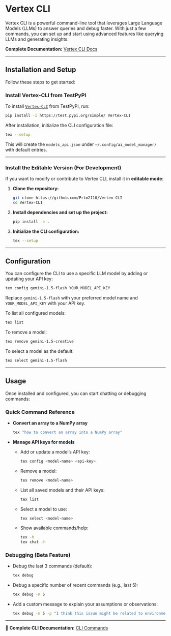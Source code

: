 # Vertex CLI

Vertex CLI is a powerful command-line tool that leverages Large Language Models (LLMs) to answer queries and debug faster. With just a few commands, you can set up and start using advanced features like querying LLMs and generating insights.

**Complete Documentation:** [Vertex CLI Docs](https://prtm2110.github.io/Vertex-CLI/)

---

## Installation and Setup

Follow these steps to get started:

### Install Vertex-CLI from TestPyPI

To install [`Vertex-CLI`](https://github.com/prtm2110/vertex-cli) from TestPyPI, run:

```bash
pip install -i https://test.pypi.org/simple/ Vertex-CLI
```

After installation, initialize the CLI configuration file:

```bash
tex --setup
```

This will create the `models_api.json` under `~/.config/ai_model_manager/` with default entries.

---

### Install the Editable Version (For Development)

If you want to modify or contribute to Vertex CLI, install it in **editable mode**:

1. **Clone the repository:**

   ```bash
   git clone https://github.com/Prtm2110/Vertex-CLI
   cd Vertex-CLI
   ```

2. **Install dependencies and set up the project:**

   ```bash
   pip install -e .
   ```

3. **Initialize the CLI configuration:**

   ```bash
   tex --setup
   ```

---

## Configuration

You can configure the CLI to use a specific LLM model by adding or updating your API key:

```bash
tex config gemini-1.5-flash YOUR_MODEL_API_KEY
```

Replace `gemini-1.5-flash` with your preferred model name and `YOUR_MODEL_API_KEY` with your API key.

To list all configured models:

```bash
tex list
```

To remove a model:

```bash
tex remove gemini-1.5-creative
```

To select a model as the default:

```bash
tex select gemini-1.5-flash
```

---

## Usage

Once installed and configured, you can start chatting or debugging commands:

### Quick Command Reference

* **Convert an array to a NumPy array**

  ```bash
  tex "how to convert an array into a NumPy array"
  ```

* **Manage API keys for models**

  * Add or update a model’s API key:

    ```bash
    tex config <model-name> <api-key>
    ```
  * Remove a model:

    ```bash
    tex remove <model-name>
    ```
  * List all saved models and their API keys:

    ```bash
    tex list
    ```
  * Select a model to use:

    ```bash
    tex select <model-name>
    ```
  * Show available commands/help:

    ```bash
    tex -h
    tex chat -h
    ```

### Debugging (Beta Feature)

* Debug the last 3 commands (default):

  ```bash
  tex debug
  ```

* Debug a specific number of recent commands (e.g., last 5):

  ```bash
  tex debug -n 5
  ```

* Add a custom message to explain your assumptions or observations:

  ```bash
  tex debug -n 5 -p "I think this issue might be related to environment variables"
  ```

---

🔗 **Complete CLI Documentation:** [CLI Commands](https://prtm2110.github.io/Vertex-CLI/cli_tool_docs/)
